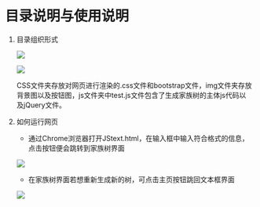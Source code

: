 # 目录说明与使用说明

1. 目录组织形式

   ![](https://img2018.cnblogs.com/blog/1793118/201910/1793118-20191018172942368-758226923.png)

   ![](https://img2018.cnblogs.com/blog/1793118/201910/1793118-20191018172104487-1265317809.png)

   CSS文件夹存放对网页进行渲染的.css文件和bootstrap文件，img文件夹存放背景图以及按钮图，js文件夹中test.js文件包含了生成家族树的主体js代码以及jQuery文件。

2. 如何运行网页

   - 通过Chrome浏览器打开JStext.html，在输入框中输入符合格式的信息，点击按钮便会跳转到家族树界面

   ![](https://img2018.cnblogs.com/blog/1793118/201910/1793118-20191018211844414-1870705375.png)

   - 在家族树界面若想重新生成新的树，可点击主页按钮跳回文本框界面

   ![](https://img2018.cnblogs.com/blog/1793118/201910/1793118-20191018211850060-613189601.png)
